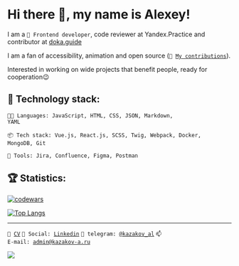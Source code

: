 # Hi there 👋, my name is Alexey!
I am a <code>👷 Frontend developer</code>, code reviewer at Yandex.Practice and contributor at <a href="https://doka.guide/">doka.guide</a>

I am a fan of accessibility, animation and open source (<code>👀 [My contributions](CONTRIBUTION.md)</code>).

Interested in working on wide projects that benefit people, ready for cooperation😉

## :hammer: Technology stack:
<code>🧑‍💻 Languages: JavaScript, HTML, CSS, JSON, Markdown, YAML</code>

<code>📦 Tech stack: Vue.js, React.js, SCSS, Twig, Webpack, Docker, MongoDB, Git</code>

<code>🧰 Tools: Jira, Сonfluence, Figma, Postman</code>

## :trophy: Statistics:
[![codewars](https://www.codewars.com/users/kazakov-al/badges/micro)](https://www.codewars.com/users/kazakov-al)  
<!-- ![Stats](https://github-readme-stats.vercel.app/api?username=KazakovAS&show_icons=true) -->
[![Top Langs](https://github-readme-stats.vercel.app/api/top-langs/?username=KazakovAS&layout=compact)](https://github.com/KazakovAS/github-readme-stats)

---
<code>📑 [CV](https://career.habr.com/kazakov-al)</code>
<code>💬 Social: [Linkedin](https://www.linkedin.com/in/kazakov-al/)</code>
<code>💬 telegram: [@kazakov_al](https://telegram.me/kazakov_al)</code>
<code>📫 E-mail: [admin@kazakov-a.ru](mailto:admin@kazakov-a.ru)</code>

![](https://komarev.com/ghpvc/?username=KazakovAS) 
